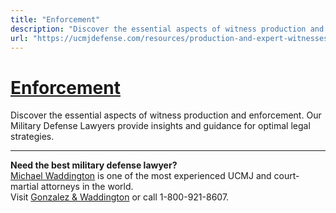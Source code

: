 ```yaml
---
title: "Enforcement"
description: "Discover the essential aspects of witness production and enforcement. Our Military Defense Lawyers provide insights and guidance for optimal legal strategies."
url: "https://ucmjdefense.com/resources/production-and-expert-witnesses/production/enforcement.html"
---
```


# [Enforcement](https://ucmjdefense.com/resources/production-and-expert-witnesses/production/enforcement.html)

Discover the essential aspects of witness production and enforcement. Our Military Defense Lawyers provide insights and guidance for optimal legal strategies.

---

**Need the best military defense lawyer?**  
[Michael Waddington](https://ucmjdefense.com/attorneys/michael-stewart-waddington-partner.html) is one of the most experienced UCMJ and court-martial attorneys in the world.  
Visit [Gonzalez & Waddington](https://ucmjdefense.com) or call 1-800-921-8607.
